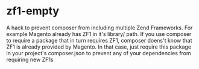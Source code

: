 zf1-empty
=========

A hack to prevent composer from including multiple Zend Frameworks. For example Magento already has ZF1 in it's library/ path. If you use composer to require a package that in turn requires ZF1, composer doens't know that ZF1 is already provided by Magento. In that case, just require this package in your project's composer.json to prevent any of your dependencies from requiring new ZF1s
